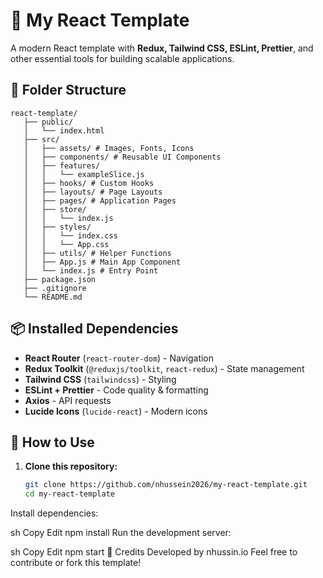 # 🚀 My React Template  

A modern React template with **Redux, Tailwind CSS, ESLint, Prettier**, and other essential tools for building scalable applications.  

## 📂 Folder Structure  
```
react-template/
   ├── public/
   │   └── index.html
   ├── src/
   │   ├── assets/ # Images, Fonts, Icons
   │   ├── components/ # Reusable UI Components
   │   ├── features/
   │   │   └── exampleSlice.js
   │   ├── hooks/ # Custom Hooks
   │   ├── layouts/ # Page Layouts
   │   ├── pages/ # Application Pages
   │   ├── store/
   │   │   └── index.js
   │   ├── styles/
   │   │   └── index.css
   │   │   └── App.css
   │   ├── utils/ # Helper Functions
   │   ├── App.js # Main App Component
   │   └── index.js # Entry Point
   ├── package.json
   ├── .gitignore
   └── README.md
```

## 📦 Installed Dependencies  

- **React Router** (`react-router-dom`) - Navigation  
- **Redux Toolkit** (`@reduxjs/toolkit`, `react-redux`) - State management  
- **Tailwind CSS** (`tailwindcss`) - Styling  
- **ESLint + Prettier** - Code quality & formatting  
- **Axios** - API requests  
- **Lucide Icons** (`lucide-react`) - Modern icons  

## 🚀 How to Use  

1. **Clone this repository:**  
   ```sh
   git clone https://github.com/nhussein2026/my-react-template.git
   cd my-react-template


Install dependencies:

sh
Copy
Edit
npm install
Run the development server:

sh
Copy
Edit
npm start
🔗 Credits
Developed by nhussin.io
Feel free to contribute or fork this template!
